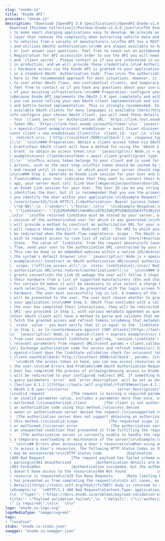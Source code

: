 ```yaml
---
slug: "enode-io"
title: "Enode API"
provider: "enode.io"
description: "Download [OpenAPI 3.0 Specification](/OpenAPI-Enode-v1.4.0.json)\n\n\
  Download [Postman Collection](/Postman-Enode-v1.4.0.json)\n\nThe Enode API is designed\
  \ to make smart charging applications easy to develop. We provide an abstraction\
  \ layer that reduces the complexity when extracting vehicle data and sending commands\
  \ to vehicles from a variety of manufacturers.\n\nThe API has a RESTful architecture\
  \ and utilizes OAuth2 authorization.\n\nWe are always available to handle any issues\
  \ or just answer your questions. Feel free to reach out on post@enode.io\n\n\n##\
  \ Registration for API access\nIn order to use the API you will need a `client_id`\
  \ and `client_secret`. Please contact us if you are interested in using our API\
  \ in production, and we will provide these credentials.\n\n# Authorization\nVehicle\
  \ / hardware access via the Enode API is granted to your application by the User\
  \ in a standard OAuth `Authorization Code` flow.\n\n> The authorization scheme documented\
  \ here is the recommended approach for most situations. However, it is also possible\
  \ to user other OAuth flows, non-confidential clients, and temporary users. Please\
  \ feel free to contact us if you have any questions about your use-case or the integration\
  \ of your existing infrastructure.\n\n### Preparation: Configure your OAuth client\n\
  \nBecause Enode API implements the OAuth 2.0 spec completely and without modifications,\
  \ you can avoid rolling your own OAuth client implementation and instead use a well-supported\
  \ and battle-tested implementation. This is strongly recommended. Information on\
  \ available OAuth clients for many languages is available [here](https://oauth.net/code/)\n\
  \nTo configure your chosen OAuth client, you will need these details:\n- Your `client_id`\n\
  - Your `client_secret`\n- Authorization URL: `https://link.test.enode.io/oauth2/auth`\n\
  - Token URL: `https://link.test.enode.io/oauth2/token`\n\n```javascript\n// Node.js\
  \ + openid-client example\nconst enodeIssuer = await Issuer.discover('https://link.test.enode.io');\n\
  const client = new enodeIssuer.Client({\n  client_id: 'xyz',\n  client_secret: 'shhhhh',\n\
  \  redirect_uris: ['http://localhost:5000/callback'],\n  response_types: ['code'],\n\
  });\n```\n\n\n### Preparation: Obtain a client access token via OAuth Client Credentials\
  \ Grant\nYour OAuth client will have a method for using the `OAuth 2.0 Client Credentials\
  \ Grant` to obtain an access token.\n\n```javascript\n// Node.js + openid-client\
  \ example\nconst clientAccessToken = await client.grant({grant_type: \"client_credentials\"\
  });\n```\n\nThis access token belongs to your client and is used for administrative\
  \ actions, such as the next step.\n\nThis token should be cached by your server\
  \ and reused until it expires, at which point your server should request a new one.\n\
  \n\n\n### Step 1. Generate an Enode Link session for your User and launch the OAuth\
  \ flow\n\nWhen your User indicates that they want to connect their hardware to your\
  \ app, your server must call [Link User](#operation/postUsersUseridLink) to generate\
  \ an Enode Link session for your User. The User ID can be any string that uniquely\
  \ identifies the User, but it is recommended that you use the primary key by which\
  \ you identify the User within your application.\n\nExample Request:\n```\nPOST\
  \ /users/{userId}/link HTTP/1.1\nAuthorization: Bearer {access_token}\n{\n  \"forceLanguage\"\
  : \"nb-NO\",\n  \"vendor\": \"Tesla\",\n}\n```\n\nExample Response:\n```\n{\n  \
  \  \"linkState\": \"ZjE2MzMxMGFiYmU4MzcxOTU1ZmRjMTU5NGU2ZmE4YTU3NjViMzIwY2YzNG\"\
  ,\n}\n```\n\nThe returned linkState must be stored by your server, attached to the\
  \ session of the authenticated user for which it was generated.\n\nYour OAuth client\
  \ will provide a method to construct an authorization URL for your user. That method\
  \ will require these details:\n- Redirect URI - The URI to which your user should\
  \ be redirected when the Oauth flow completes\n- Scope - The OAuth scope(s) you\
  \ wish to request access to (see list of valid values [here](#section/Authentication/AccessTokenBearer))\n\
  - State - The value of `linkState` from the request above\n\nTo launch the OAuth\
  \ flow, send your user to the authorization URL constructed by your OAuth client.\
  \ This can be done in an embedded webview within a native iOS/Android app, or in\
  \ the system's default browser.\n\n```javascript\n// Node.js + openid-client + express\
  \ example\n\n// Construct an OAuth authorization URL\nconst authorizationUrl = client.authorizationUrl({\n\
  \  scope: \"offline_access all\",\n  state: linkState\n});\n\n// Redirect user to\
  \ authorization URL\nres.redirect(authorizationUrl);\n```\n\n\n### Step 2. User\
  \ grants consent\nIn the Link UI webapp the user will follow 3 steps:\n\n1. Choose\
  \ their hardware from a list of supported manufacturers (EVs and charging boxes).\
  \ For certain EV makes it will be necessary to also select a charge box.\n2. For\
  \ each selection, the user will be presented with the login screen for that particular\
  \ hardware. The user must successfully log in.\n3. A summary of the requested scopes\
  \ will be presented to the user. The user must choose whether to grant access to\
  \ your application.\n\n\n### Step 3. OAuth flow concludes with a callback\nWhen\
  \ the user has completed their interactions, they will be redirected to the `Redirect\
  \ URI` you provided in Step 1, with various metadata appended as query parameters.\n\
  \nYour OAuth client will have a method to parse and validate that metadata, and\
  \ fetch the granted access and refresh tokens.\n\nAmong that metadata will be a\
  \ `state` value - you must verify that it is equal to the `linkState` value persisted\
  \ in Step 1, as [a countermeasure against CSRF attacks](https://tools.ietf.org/html/rfc6819#section-4.4.1.8).\n\
  \n```javascript\n// Node.js + openid-client + express example\n\n// Fetch linkState\
  \ from user session\nconst linkState = get(req, 'session.linkState');\n\n// Parse\
  \ relevant parameters from request URL\nconst params = client.callbackParams(req);\n\
  \n// Exchange authorization code for access and refresh tokens\n// In this example,\
  \ openid-client does the linkState validation check for us\nconst tokenSet = await\
  \ client.oauthCallback('http://localhost:5000/callback', params, {state: linkState})\n\
  ```\n\nWith the access token in hand, you can now access resources on behalf of\
  \ the user.\n\n\n# Errors And Problems\n## OAuth Authorization Request\n\nWhen the\
  \ User has completed the process of allowing/denying access in Enode Link, they\
  \ will be redirected to your configured redirect URI. If something has gone wrong,\
  \ query parameters `error` and `error_description` will be set as documented in\
  \ [Section 4.1.2.1](https://tools.ietf.org/html/rfc6749#section-4.1.2.1) of the\
  \ OAuth 2.0 spec:\n\n|error                      |error_description|\n|---------------------------|-----------------|\n\
  |invalid_request            |The request is missing a required parameter, includes\
  \ an invalid parameter value, includes a parameter more than once, or is otherwise\
  \ malformed.|\n|unauthorized_client        |The client is not authorized to request\
  \ an authorization code using this method.|\n|access_denied              |The resource\
  \ owner or authorization server denied the request.|\n|unsupported_response_type\
  \  |The authorization server does not support obtaining an authorization code using\
  \ this method.|\n|invalid_scope              |The requested scope is invalid, unknown,\
  \ or malformed.|\n|server_error               |The authorization server encountered\
  \ an unexpected condition that prevented it from fulfilling the request.|\n|temporarily_unavailable\
  \    |The authorization server is currently unable to handle the request due to\
  \ a temporary overloading or maintenance of the server|\n\nExample:\n```\nhttps://website.example/oauth_callback?state=e0a86fe5&error=access_denied&error_description=The+resource+owner+or+authorization+server+denied+the+request.\n\
  ```\n\n\n## Errors when accessing a User's resources\n\nWhen using an `access_token`\
  \ to access a User's resources, the following HTTP Status Codes in the 4XX range\
  \ may be encountered:\n\n|HTTP Status Code           |Explanation      |\n|---------------------------|-----------------|\n\
  |400 Bad Request            |The request payload has failed schema validation /\
  \ parsing\n|401 Unauthorized           |Authentication details are missing or invalid\n\
  |403 Forbidden              |Authentication succeeded, but the authenticated user\
  \ doesn't have access to the resource\n|404 Not Found              |A non-existent\
  \ resource is requested\n|429 Too Many Requests      |Rate limiting by the vendor\
  \ has prevented us from completing the request\n\n\nIn all cases, an [RFC7807 Problem\
  \ Details](https://tools.ietf.org/html/rfc7807) body is returned to aid in debugging.\n\
  \nExample:\n```\nHTTP/1.1 400 Bad Request\nContent-Type: application/problem+json\n\
  {\n  \"type\": \"https://docs.enode.io/problems/payload-validation-error\",\n  \"\
  title\": \"Payload validation failed\",\n  \"detail\": \"\\\"authorizationRequest.scope\\\
  \" is required\",\n}\n```\n\n"
logo: "enode.io-logo.svg"
logoMediaType: "image/svg+xml"
tags:
- "location"
stubs: "enode.io-stubs.json"
swagger: "enode.io-swagger.json"
---
```

